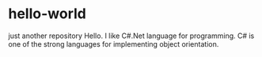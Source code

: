# hello-world
just another repository
Hello. I like C#.Net language for programming.
C# is one of the strong languages for implementing object orientation.
